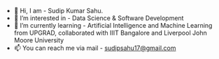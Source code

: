 - 👋 Hi, I am - Sudip Kumar Sahu.
- 👀 I’m interested in  - Data Science & Software Development
- 🌱 I’m currently learning - Artificial Intelligence and Machine Learning from UPGRAD, collaborated with IIIT Bangalore and Liverpool John Moore University
- 📫 You can reach me via mail - sudipsahu17@gmail.com

<!---
sudipsahu17/sudipsahu17 is a ✨ special ✨ repository because its `README.md` (this file) appears on your GitHub profile.
You can click the Preview link to take a look at your changes.
--->
